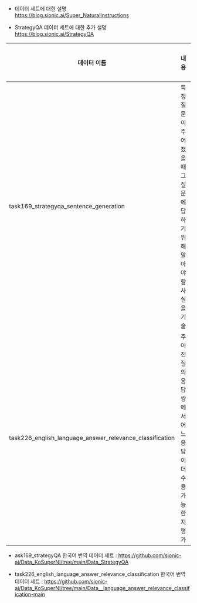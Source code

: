 - 데이터 세트에 대한 설명     
https://blog.sionic.ai/Super_NaturalInstructions

- StrategyQA 데이터 세트에 대한 추가 설명    
https://blog.sionic.ai/StrategyQA

| 데이터 이름 | 내용 | 범주 | 도메인 | 입력 언어 | 출력 언어 |
| --- | --- | --- | --- | --- | --- |
| task169_strategyqa_sentence_generation | 특정 질문이 주어졌을 때 그 질문에 답하기 위해 알아야 할 사실을 기술 | [질의 응답] Misc. | 위키피디아 | 영어 | 영어 |
| task226_english_language_answer_relevance_classification | 주어진 질의응답 쌍에서 어느 응답이 더 수용가능한지 평가 | [수용성 테스트] Answerability Classification | 코드 -> Repo -> Stack Overflow, Linguistics | 영어 | 영어 |


- ask169_strategyQA 한국어 번역 데이터 세트 : https://github.com/sionic-ai/Data_KoSuperNI/tree/main/Data_StrategyQA

- task226_english_language_answer_relevance_classification 한국어 번역 데이터 세트 : https://github.com/sionic-ai/Data_KoSuperNI/tree/main/Data__language_answer_relevance_classification-main
